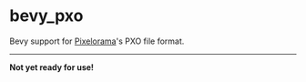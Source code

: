 # bevy_pxo

Bevy support for [Pixelorama](https://github.com/Orama-Interactive/Pixelorama)'s PXO file format.

---
**Not yet ready for use!**
